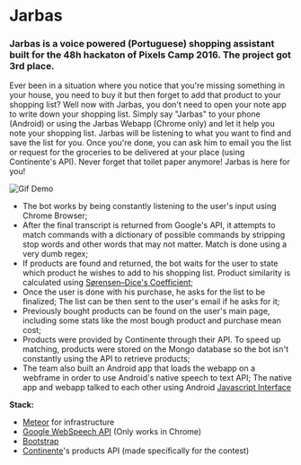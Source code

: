 # Jarbas

### Jarbas is a voice powered (Portuguese) shopping assistant built for the 48h hackaton of Pixels Camp 2016. The project got 3rd place.

Ever been in a situation where you notice that you're missing something in your house, you need to buy it but then forget to add that product to your shopping list? Well now with Jarbas, you don't need to open your note app to write down your shopping list. Simply say "Jarbas" to your phone (Android) or using the Jarbas Webapp (Chrome only) and let it help you note your shopping list. Jarbas will be listening to what you want to find and save the list for you. Once you're done, you can ask him to email you the list or request for the groceries to be delivered at your place (using Continente's API). Never forget that toilet paper anymore! Jarbas is here for you!

![Gif Demo](https://github.com/mstrlaw/jarbas/blob/master/public/jarbas_gif.gif?raw=true)

* The bot works by being constantly listening to the user's input using Chrome Browser;
* After the final transcript is returned from Google's API, it attempts to match commands with a dictionary of possible commands by stripping stop words and other words that may not matter. Match is done using a very dumb regex;
* If products are found and returned, the bot waits for the user to state which product he wishes to add to his shopping list. Product similarity is calculated using [Sørensen–Dice's Coefficient](https://en.wikipedia.org/wiki/S%C3%B8rensen%E2%80%93Dice_coefficient);
* Once the user is done with his purchase, he asks for the list to be finalized; The list can be then sent to the user's email if he asks for it;
* Previously bought products can be found on the user's main page, including some stats like the most bough product and purchase mean cost;
* Products were provided by Continente through their API. To speed up matching, products were stored on the Mongo database so the bot isn't constantly using the API to retrieve products;
* The team also built an Android app that loads the webapp on a webframe in order to use Android's native speech to text API; The native app and webapp talked to each other using Android [Javascript Interface](https://developer.android.com/guide/webapps/webview.html#BindingJavaScript)


**Stack:**
* [Meteor](https://www.meteor.com/) for infrastructure
* [Google WebSpeech API](https://dvcs.w3.org/hg/speech-api/raw-file/tip/speechapi.html) (Only works in Chrome)
* [Bootstrap](http://getbootstrap.com/)
* [Continente](https://www.continente.pt)'s products API (made specifically for the contest)

